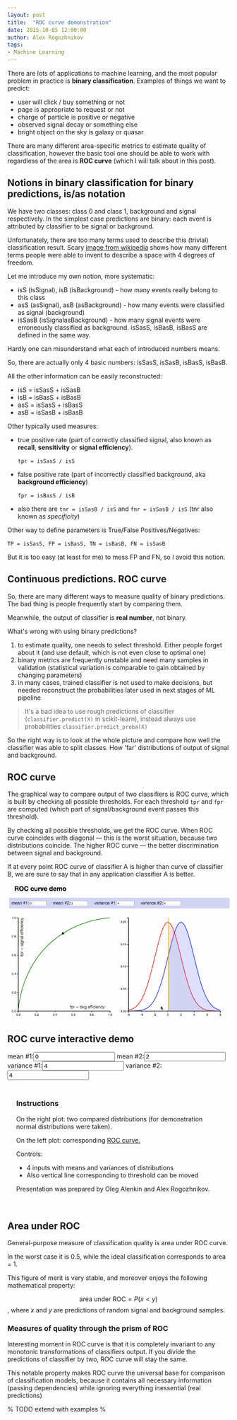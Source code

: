 ```yaml
---
layout: post
title:  "ROC curve demonstration"
date: 2015-10-05 12:00:00
author: Alex Rogozhnikov
tags: 
- Machine Learning
---
```


There are lots of applications to machine learning, and the most popular problem in practice is __binary classification__.
Examples of things we want to predict:

* user will click / buy something or not
* page is appropriate to request or not 
* charge of particle is positive or negative 
* observed signal decay or something else
* bright object on the sky is galaxy or quasar 

There are many different area-specific metrics to estimate quality of classification, 
 however the basic tool one should be able to work with regardless of the area is __ROC curve__ (which I will talk about in this post). 
 
## Notions in binary classification for binary predictions, is/as notation
 
We have two classes: class 0 and class 1, background and signal respectively.
In the simplest case predictions are binary: each event is attributed by classifier to be signal or background.

Unfortunately, there are too many terms used to describe this (trivial) classification result. 
Scary [image from wikipedia](https://en.wikipedia.org/wiki/Binary_classification) shows how many different terms people were able to invent to describe a space with 4 degrees of freedom.
 
Let me introduce my own notion, more systematic:

* isS (isSignal), isB (isBackground) - how many events really belong to this class
* asS (asSignal), asB (asBackground) - how many events were classified as signal (background)
* isSasB (isSignalasBackground) - how many signal events were erroneously classified as background.
  isSasS, isBasB, isBasS are defined in the same way.


Hardly one can misunderstand what each of introduced numbers means.
  
So, there are actually only 4 basic numbers:  isSasS, isSasB, isBasS, isBasB.

All the other information can be easily reconstructed:

* isS = isSasS + isSasB
* isB = isBasS + isBasB
* asS = isSasS + isBasS
* asB = isSasB + isBasB
  
Other typically used measures:

* true positive rate (part of correctly classified signal, also known as __recall__, __sensitivity__ or __signal efficiency__).

  ```
  tpr = isSasS / isS 
  ``` 
* false positive rate (part of incorrectly classified background, aka __background efficiency__)

  ```
  fpr = isBasS / isB 
  ```
* also there are `tnr = isSasB / isS` and `fnr = isSasB / isS` (tnr also known as _specificity_)  

Other way to define parameters is True/False Positives/Negatives:
 
``` 
TP = isSasS, FP = isBasS, TN = isBasB, FN = isSasB  
```

But it is too easy (at least for me) to mess FP and FN, so I avoid this notion.
 
## Continuous predictions. ROC curve 

So, there are many different ways to measure quality of binary predictions. 
The bad thing is people frequently start by comparing them.

Meanwhile, the output of classifier is __real number__, not binary.    

What's wrong with using binary predictions?


1. to estimate quality, one needs to select threshold. Either people forget about it (and use default, which is not even close to optimal one) 
2. binary metrics are frequently unstable and need many samples in validation (statistical variation is comparable to gain obtained by changing parameters)
3. in many cases, trained classifier is not used to make decisions, but needed reconstruct the probabilities later used in next stages of ML pipeline
 
<blockquote>
    It's a bad idea to use rough predictions of classifier (<code>classifier.predict(X)</code> in scikit-learn), 
    instead always use probabilities <code>classifier.predict_proba(X)</code> 
</blockquote>

So the right way is to look at the whole picture and compare how well the classifier was able to split classes. 
How 'far' distributions of output of signal and background. 
 

## ROC curve

The graphical way to compare output of two classifiers is ROC curve, 
 which is built by checking all possible thresholds. For each threshold `tpr` and `fpr` are computed
   (which part of signal/background event passes this threshold).
   
By checking all possible thresholds, we get the ROC curve. When ROC curve coincides with diagonal &mdash; this is the worst situation, 
because two distributions coincide. The higher ROC curve &mdash; the better discrimination between signal and background.

If at every point ROC curve of classifier A is higher than curve of classifier B, we are sure to say that in any application 
 classifier A is better.

![ROC curve interactive demonstration interface](/images/roc_curve.gif)

## ROC curve interactive demo

<div class="layout-wrapper">
    <div class="controls">
        <label for="mean1">mean #1:</label><input id="mean1" type = "number" size = "5" value = "0" onchange="draw()">
        <label for="mean2">mean #2:</label><input id="mean2" type = "number" size = "5" value = "2" onchange="draw()">
        <label for="var1">variance #1:</label><input id="var1" type = "number" size = "5" value = "4" onchange="draw()">
        <label for="var2">variance #2:</label><input id="var2" type = "number" size = "5" value = "4" onchange="draw()">
    </div>
    <div id="renderer">
        <!-- here all the plots will be rendered -->
    </div>
    <div style="padding: 20px;">
        <h3>Instructions</h3>
        <p>
            On the right plot: two compared distributions (for demonstration normal distributions were taken).
        </p>
        <p>
            On the left plot: corresponding
            <a href="https://en.wikipedia.org/wiki/Receiver_operating_characteristic">ROC curve.</a>
        </p>
        <p>
            Controls:
        </p>
        <ul>
            <li>4 inputs with means and variances of distributions</li>
            <li>Also vertical line corresponding to threshold can be moved</li>
        </ul>
        <p>
            Presentation was prepared by Oleg Alenkin and Alex Rogozhnikov.
        </p>
    </div>
    <link rel="stylesheet" href="/css/roc_curve.css">
    <script src="/scripts/d3.min.js" charset="utf-8"></script>
    <script src="/scripts/jquery-2.1.4.js" charset="utf-8"></script>
    <script src="/scripts/roc_curve.js" charset="utf-8"></script>
</div>

## Area under ROC

General-purpose measure of classification quality is area under ROC curve.
 
In the worst case it is 0.5, while the ideal classification corresponds to area = 1.
  
This figure of merit is very stable, and moreover enjoys the following mathematical property:
  
$$\text{area under ROC} = P(x < y) $$, where $x$ and $y$ are predictions of random signal and background samples. 
 
### Measures of quality through the prism of ROC

Interesting moment in ROC curve is that it is completely invariant to any monotonic transformations of classifiers output.
If you divide the predictions of classifier by two, ROC curve will stay the same.

This notable property makes ROC curve the universal base for comparison of classification models, because it contains 
all necessary information (passing dependencies) while ignoring everything inessential (real predictions)    

% TODO extend with examples % 
 
<!--
* many different ways to measure
* свойства РОК-кривой 
* ROC AUC, но не универсальный
-->





